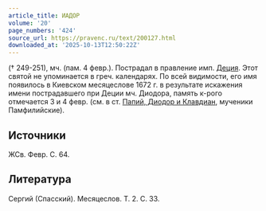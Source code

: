 ```yaml
---
article_title: ИАДОР
volume: '20'
page_numbers: '424'
source_url: https://pravenc.ru/text/200127.html
downloaded_at: '2025-10-13T12:50:22Z'
---
```


(† 249-251), мч. (пам. 4 февр.). Пострадал в правление имп. [Деция](https://pravenc.ru/text/Деций.html). Этот святой не упоминается в греч. календарях. По всей видимости, его имя появилось в Киевском месяцеслове 1672 г. в результате искажения имени пострадавшего при Деции мч. Диодора, память к-рого отмечается 3 и 4 февр. (см. в ст. [Папий, Диодор и Клавдиан](<https://pravenc.ru/text/Папий  Диодор и Клавдиан.html>), мученики Памфилийские).

## Источники

ЖСв. Февр. С. 64.

## Литература

Сергий (Спасский). Месяцеслов. Т. 2. С. 33.
